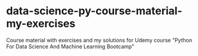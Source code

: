 # data-science-py-course-material-my-exercises
Course material with exercises and my solutions for Udemy course "Python For Data Science And Machine Learning Bootcamp"
